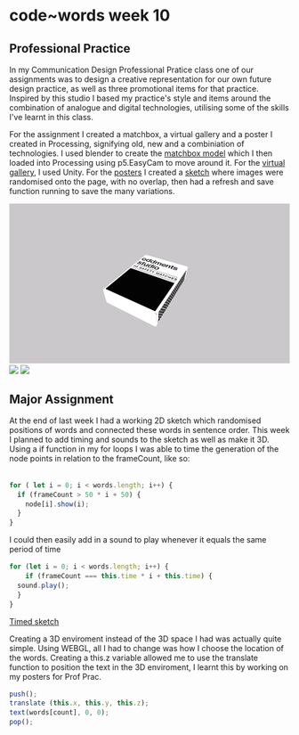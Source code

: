 # code~words week 10

## Professional Practice
In my Communication Design Professional Pratice class one of our assignments was to design a creative representation for our own future design practice, as well as three promotional items for that practice. Inspired by this studio I based my practice's style and items around the combination of analogue and digital technologies, utilising some of the skills I've learnt in this class. 

For the assignment I created a matchbox, a virtual gallery and a poster I created in Processing, signifying old, new and a combiniation of technologies. I used blender to create the [matchbox model](https://finnarundel.github.io/codewordsRMIT/week_10/matchbox_presentation/) which I then loaded into Processing using p5.EasyCam to move around it. For the [virtual gallery](https://connect.unity.com/mg/other/untitled-31948), I used Unity. For the [posters](codewordsRMIT/week_10/poster_presentation/) I created a [sketch](https://github.com/FinnArundel/codewordsRMIT/blob/master/week_10/prof_prac_posters_02/prof_prac_posters_02.js) where images were randomised onto the page, with no overlap, then had a refresh and save function running to save the many variations.

<img src="matchbox_present2.gif">
<img src="gallery_tour.gif">
<img src="poster_vid.gif">

## Major Assignment
At the end of last week I had a working 2D sketch which randomised positions of words and connected these words in sentence order. This week I planned to add timing and sounds to the sketch as well as make it 3D. Using a if function in my for loops I was able to time the generation of the node points in relation to the frameCount, like so:

``` javascript

for ( let i = 0; i < words.length; i++) {  
  if (frameCount > 50 * i + 50) {
    node[i].show(i); 
  }
}

```
I could then easily add in a sound to play whenever it equals the same period of time

``` javascript
for (let i = 0; i < words.length; i++) {
    if (frameCount === this.time * i + this.time) {
  sound.play();
  }
}
```
[Timed sketch](https://finnarundel.github.io/codewordsRMIT/week_10/timing_sound_wip/)

Creating a 3D enviroment instead of the 3D space I had was actually quite simple. Using WEBGL, all I had to change was how I choose the location of the words. Creating a this.z variable allowed me to use the translate function to position the text in the 3D enviroment, I learnt this by working on my posters for Prof Prac.

``` javascript
push();
translate (this.x, this.y, this.z);
text(words[count], 0, 0);
pop();
```
